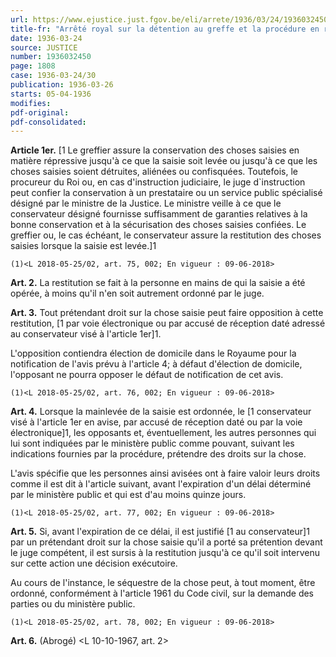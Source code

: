 ```yaml
---
url: https://www.ejustice.just.fgov.be/eli/arrete/1936/03/24/1936032450/justel
title-fr: "Arrêté royal sur la détention au greffe et la procédure en restitution des choses saisies en matière répressive(NOTE : Consultation des versions antérieures à partir du 30-05-2018 et mise à jour au 30-05-2018)"
date: 1936-03-24
source: JUSTICE
number: 1936032450
page: 1808
case: 1936-03-24/30
publication: 1936-03-26
starts: 05-04-1936
modifies:
pdf-original:
pdf-consolidated:
---
```


**Article 1er.** [1 Le greffier assure la conservation des choses saisies en matière répressive jusqu'à ce que la saisie soit levée ou jusqu'à ce que les choses saisies soient détruites, aliénées ou confisquées. Toutefois, le procureur du Roi ou, en cas d'instruction judiciaire, le juge d`instruction peut confier la conservation à un prestataire ou un service public spécialisé désigné par le ministre de la Justice. Le ministre veille à ce que le conservateur désigné fournisse suffisamment de garanties relatives à la bonne conservation et à la sécurisation des choses saisies confiées. Le greffier ou, le cas échéant, le conservateur assure la restitution des choses saisies lorsque la saisie est levée.]1

`(1)<L 2018-05-25/02, art. 75, 002; En vigueur : 09-06-2018>`

**Art. 2.** La restitution se fait à la personne en mains de qui la saisie a été opérée, à moins qu'il n'en soit autrement ordonné par le juge.

**Art. 3.** Tout prétendant droit sur la chose saisie peut faire opposition à cette restitution, [1 par voie électronique ou par accusé de réception daté adressé au conservateur visé à l'article 1er]1.

L'opposition contiendra élection de domicile dans le Royaume pour la notification de l'avis prévu à l'article 4; à défaut d'élection de domicile, l'opposant ne pourra opposer le défaut de notification de cet avis.

`(1)<L 2018-05-25/02, art. 76, 002; En vigueur : 09-06-2018>`

**Art. 4.** Lorsque la mainlevée de la saisie est ordonnée, le [1 conservateur visé à l'article 1er en avise, par accusé de réception daté ou par la voie électronique]1, les opposants et, éventuellement, les autres personnes qui lui sont indiquées par le ministère public comme pouvant, suivant les indications fournies par la procédure, prétendre des droits sur la chose.

L'avis spécifie que les personnes ainsi avisées ont à faire valoir leurs droits comme il est dit à l'article suivant, avant l'expiration d'un délai déterminé par le ministère public et qui est d'au moins quinze jours.

`(1)<L 2018-05-25/02, art. 77, 002; En vigueur : 09-06-2018>`

**Art. 5.** Si, avant l'expiration de ce délai, il est justifié [1 au conservateur]1 par un prétendant droit sur la chose saisie qu'il a porté sa prétention devant le juge compétent, il est sursis à la restitution jusqu'à ce qu'il soit intervenu sur cette action une décision exécutoire.

Au cours de l'instance, le séquestre de la chose peut, à tout moment, être ordonné, conformément à l'article 1961 du Code civil, sur la demande des parties ou du ministère public.

`(1)<L 2018-05-25/02, art. 78, 002; En vigueur : 09-06-2018>`

**Art. 6.** (Abrogé) <L 10-10-1967, art. 2>
